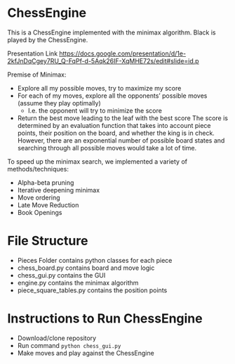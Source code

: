 # ChessEngine

This is a ChessEngine implemented with the minimax algorithm. Black is played by the ChessEngine. 

Presentation Link
https://docs.google.com/presentation/d/1e-2kfJnDqCgey7RU_Q-FqPf-d-5Aqk26IF-XqMHE72s/edit#slide=id.p

Premise of Minimax:
- Explore all my possible moves, try to maximize my score
- For each of my moves, explore all the opponents’ possible moves (assume they play optimally)
  -  I.e. the opponent will try to minimize the score
- Return the best move leading to the leaf with the best score
The score is determined by an evaluation function that takes into account piece points, their position on the board, and whether the king is in check.
However, there are an exponential number of possible board states and searching through all possible moves would take a lot of time.

To speed up the minimax search, we implemented a variety of methods/techniques:
- Alpha-beta pruning
- Iterative deepening minimax
- Move ordering
- Late Move Reduction
- Book Openings

# File Structure
- Pieces Folder contains python classes for each piece
- chess_board.py contains board and move logic
- chess_gui.py contains the GUI
- engine.py contains the minimax algorithm
- piece_square_tables.py contains the position points 

# Instructions to Run ChessEngine
- Download/clone repository
- Run command `python chess_gui.py`
- Make moves and play against the ChessEngine

